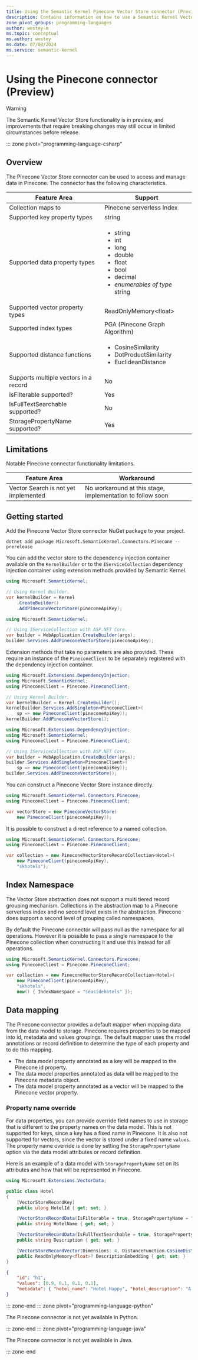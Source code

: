 ```yaml
---
title: Using the Semantic Kernel Pinecone Vector Store connector (Preview)
description: Contains information on how to use a Semantic Kernel Vector store connector to access and manipulate data in Pinecone.
zone_pivot_groups: programming-languages
author: westey-m
ms.topic: conceptual
ms.author: westey
ms.date: 07/08/2024
ms.service: semantic-kernel
---
```

# Using the Pinecone connector (Preview)

> [!WARNING]
> The Semantic Kernel Vector Store functionality is in preview, and improvements that require breaking changes may still occur in limited circumstances before release.

::: zone pivot="programming-language-csharp"

## Overview

The Pinecone Vector Store connector can be used to access and manage data in Pinecone. The connector has the following characteristics.

| Feature Area                      | Support                                                                                                                          |
|-----------------------------------|----------------------------------------------------------------------------------------------------------------------------------|
| Collection maps to                | Pinecone serverless Index                                                                                                        |
| Supported key property types      | string                                                                                                                           |
| Supported data property types     | <ul><li>string</li><li>int</li><li>long</li><li>double</li><li>float</li><li>bool</li><li>decimal</li><li>*enumerables of type* string</li></ul> |
| Supported vector property types   | ReadOnlyMemory\<float\>                                                                                                          |
| Supported index types             | PGA (Pinecone Graph Algorithm)                                                                                                   |
| Supported distance functions      | <ul><li>CosineSimilarity</li><li>DotProductSimilarity</li><li>EuclideanDistance</li></ul>                                        |
| Supports multiple vectors in a record | No                                                                                                                           |
| IsFilterable supported?           | Yes                                                                                                                              |
| IsFullTextSearchable supported?   | No                                                                                                                               |
| StoragePropertyName supported?    | Yes                                                                                                                              |

## Limitations

Notable Pinecone connector functionality limitations.

| Feature Area                                                                         | Workaround                                                                                     |
|--------------------------------------------------------------------------------------| -----------------------------------------------------------------------------------------------|
| Vector Search is not yet implemented                                                 | No workaround at this stage, implementation to follow soon                                     |

## Getting started

Add the Pinecone Vector Store connector NuGet package to your project.

```dotnetcli
dotnet add package Microsoft.SemanticKernel.Connectors.Pinecone --prerelease
```

You can add the vector store to the dependency injection container available on the `KernelBuilder` or to the `IServiceCollection` dependency injection container using extension methods provided by Semantic Kernel.

```csharp
using Microsoft.SemanticKernel;

// Using Kernel Builder.
var kernelBuilder = Kernel
    .CreateBuilder()
    .AddPineconeVectorStore(pineconeApiKey);
```

```csharp
using Microsoft.SemanticKernel;

// Using IServiceCollection with ASP.NET Core.
var builder = WebApplication.CreateBuilder(args);
builder.Services.AddPineconeVectorStore(pineconeApiKey);
```

Extension methods that take no parameters are also provided. These require an instance of the `PineconeClient` to be separately registered with the dependency injection container.

```csharp
using Microsoft.Extensions.DependencyInjection;
using Microsoft.SemanticKernel;
using PineconeClient = Pinecone.PineconeClient;

// Using Kernel Builder.
var kernelBuilder = Kernel.CreateBuilder();
kernelBuilder.Services.AddSingleton<PineconeClient>(
    sp => new PineconeClient(pineconeApiKey));
kernelBuilder.AddPineconeVectorStore();
```

```csharp
using Microsoft.Extensions.DependencyInjection;
using Microsoft.SemanticKernel;
using PineconeClient = Pinecone.PineconeClient;

// Using IServiceCollection with ASP.NET Core.
var builder = WebApplication.CreateBuilder(args);
builder.Services.AddSingleton<PineconeClient>(
    sp => new PineconeClient(pineconeApiKey));
builder.Services.AddPineconeVectorStore();
```

You can construct a Pinecone Vector Store instance directly.

```csharp
using Microsoft.SemanticKernel.Connectors.Pinecone;
using PineconeClient = Pinecone.PineconeClient;

var vectorStore = new PineconeVectorStore(
    new PineconeClient(pineconeApiKey));
```

It is possible to construct a direct reference to a named collection.

```csharp
using Microsoft.SemanticKernel.Connectors.Pinecone;
using PineconeClient = Pinecone.PineconeClient;

var collection = new PineconeVectorStoreRecordCollection<Hotel>(
    new PineconeClient(pineconeApiKey),
    "skhotels");
```

## Index Namespace

The Vector Store abstraction does not support a multi tiered record grouping mechanism. Collections in the abstraction map to a Pinecone serverless index
and no second level exists in the abstraction. Pinecone does support a second level of grouping called namespaces.

By default the Pinecone connector will pass null as the namespace for all operations. However it is possible to pass a single namespace to the
Pinecone collection when constructing it and use this instead for all operations.

```csharp
using Microsoft.SemanticKernel.Connectors.Pinecone;
using PineconeClient = Pinecone.PineconeClient;

var collection = new PineconeVectorStoreRecordCollection<Hotel>(
    new PineconeClient(pineconeApiKey),
    "skhotels",
    new() { IndexNamespace = "seasidehotels" });
```

## Data mapping

The Pinecone connector provides a default mapper when mapping data from the data model to storage.
Pinecone requires properties to be mapped into id, metadata and values groupings.
The default mapper uses the model annotations or record definition to determine the type of each property and to do this mapping.

- The data model property annotated as a key will be mapped to the Pinecone id property.
- The data model properties annotated as data will be mapped to the Pinecone metadata object.
- The data model property annotated as a vector will be mapped to the Pinecone vector property.

### Property name override

For data properties, you can provide override field names to use in storage that is different to the
property names on the data model. This is not supported for keys, since a key has a fixed name in Pinecone.
It is also not supported for vectors, since the vector is stored under a fixed name `values`.
The property name override is done by setting the `StoragePropertyName` option via the data model attributes or record definition.

Here is an example of a data model with `StoragePropertyName` set on its attributes and how that will be represented in Pinecone.

```csharp
using Microsoft.Extensions.VectorData;

public class Hotel
{
    [VectorStoreRecordKey]
    public ulong HotelId { get; set; }

    [VectorStoreRecordData(IsFilterable = true, StoragePropertyName = "hotel_name")]
    public string HotelName { get; set; }

    [VectorStoreRecordData(IsFullTextSearchable = true, StoragePropertyName = "hotel_description")]
    public string Description { get; set; }

    [VectorStoreRecordVector(Dimensions: 4, DistanceFunction.CosineDistance, IndexKind.Hnsw)]
    public ReadOnlyMemory<float>? DescriptionEmbedding { get; set; }
}
```

```json
{
    "id": "h1", 
    "values": [0.9, 0.1, 0.1, 0.1], 
    "metadata": { "hotel_name": "Hotel Happy", "hotel_description": "A place where everyone can be happy." }
}
```

::: zone-end
::: zone pivot="programming-language-python"

The Pinecone connector is not yet available in Python.

::: zone-end
::: zone pivot="programming-language-java"

The Pinecone connector is not yet available in Java.

::: zone-end
